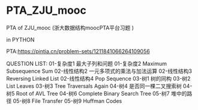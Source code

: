 # PTA_ZJU_mooc
PTA of ZJU_mooc (浙大数据结构moocPTA平台习题 )

in PYTHON

PTA:https://pintia.cn/problem-sets/1211841066264109056

QUESTION LIST:
  01-复杂度1 最大子列和问题
  01-复杂度2 Maximum Subsequence Sum
  02-线性结构2 一元多项式的乘法与加法运算
  02-线性结构3 Reversing Linked List 
  02-线性结构4 Pop Sequence 
  03-树1 树的同构 
  03-树2 List Leaves 
  03-树3 Tree Traversals Again 
  04-树4 是否同一棵二叉搜索树 
  04-树5 Root of AVL Tree 
  04-树6 Complete Binary Search Tree 
  05-树7 堆中的路径 
  05-树8 File Transfer 
  05-树9 Huffman Codes 
  



